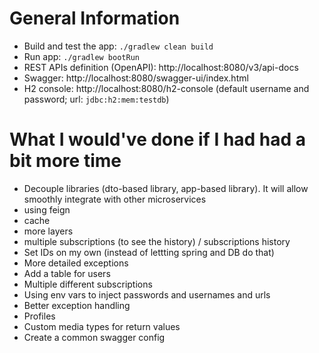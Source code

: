# General Information
* Build and test the app: `./gradlew clean build`
* Run app: `./gradlew bootRun`
* REST APIs definition (OpenAPI): http://localhost:8080/v3/api-docs
* Swagger: http://localhost:8080/swagger-ui/index.html
* H2 console: http://localhost:8080/h2-console (default username and password; url: `jdbc:h2:mem:testdb`)


# What I would've done if I had had a bit more time
- Decouple libraries (dto-based library, app-based library). It will allow smoothly integrate with other microservices
- using feign
- cache
- more layers
- multiple subscriptions (to see the history) / subscriptions history
- Set IDs on my own (instead of lettting spring and DB do that)
- More detailed exceptions
- Add a table for users
- Multiple different subscriptions
- Using env vars to inject passwords and usernames and urls
- Better exception handling
- Profiles
- Custom media types for return values
- Create a common swagger config